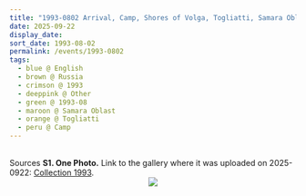 ```yaml
---
title: "1993-0802 Arrival, Camp, Shores of Volga, Togliatti, Samara Oblast, Russia"
date: 2025-09-22
display_date: 
sort_date: 1993-08-02
permalink: /events/1993-0802
tags:
  - blue @ English
  - brown @ Russia
  - crimson @ 1993
  - deeppink @ Other
  - green @ 1993-08
  - maroon @ Samara Oblast
  - orange @ Togliatti
  - peru @ Camp
---
```


<br>

<wave-list>
  <list-title color="DarkSeaGreen" width="40">Sources</list-title>
  <list-item color="BlanchedAlmond"  width="280"><b>S1. One Photo.</b> Link to the gallery where it was uploaded on 2025-0922: <a href="https://eternalmoments.smugmug.com/Collections/Edward-Saugstad-Collection/1993">Collection 1993</a>.</list-item> 
</wave-list>

<div style="text-align: center"><img src="https://pub-bcc3cbe9b1e94ba1ac28915f7a3900fa.r2.dev/1993-0802_Arrival_Camp_Shores_of_Volga_Togliatti_Samara_Oblast_Russia_01_(to_be_confirmed)_(Photo_credit_Edward_Saugstad).jpg" /></div>